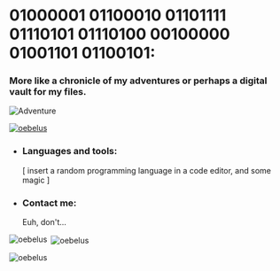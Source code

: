 # 01000001 01100010 01101111 01110101 01110100 00100000 01001101 01100101: 
### More like a chronicle of my adventures or perhaps a digital vault for my files.
![Adventure](http://www.quiteunlikely.net/screencaps/albums/userpics/10001/jtb254.jpg)

<p align="left"> <a href="https://github.com/ryo-ma/github-profile-trophy"><img src="https://github-profile-trophy.vercel.app/?username=oebelus&theme=darkhub" alt="oebelus" /></a> </p>

- ### Languages and tools: 
     [ insert a random programming language in a code editor, and some magic ]
  
- ### Contact me:
     Euh, don't...

<p><img align="left" src="https://github-readme-stats.vercel.app/api/top-langs?username=oebelus&show_icons=true&locale=en&layout=compact&bg_color=808080" alt="oebelus" /></p>

<p>&nbsp;<img align="center" src="https://github-readme-stats.vercel.app/api?username=oebelus&show_icons=true&locale=en&bg_color=808080" alt="oebelus" /></p>

<p><img align="center" src="https://github-readme-streak-stats.herokuapp.com/?user=oebelus&bg_color=808080" alt="oebelus" /></p>

